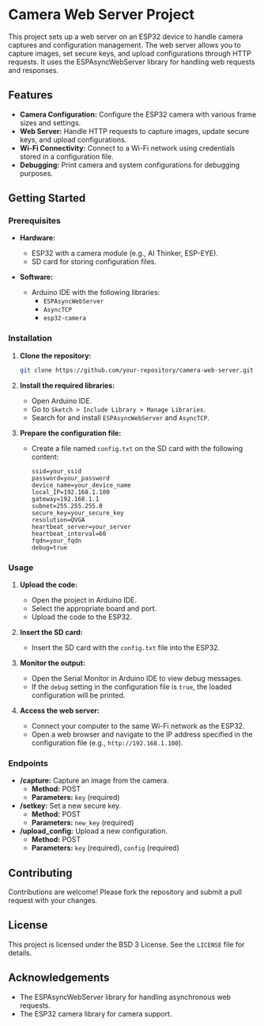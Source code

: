 # Camera Web Server Project

This project sets up a web server on an ESP32 device to handle camera captures and configuration management. The web server allows you to capture images, set secure keys, and upload configurations through HTTP requests. It uses the ESPAsyncWebServer library for handling web requests and responses.

## Features

- **Camera Configuration:** Configure the ESP32 camera with various frame sizes and settings.
- **Web Server:** Handle HTTP requests to capture images, update secure keys, and upload configurations.
- **Wi-Fi Connectivity:** Connect to a Wi-Fi network using credentials stored in a configuration file.
- **Debugging:** Print camera and system configurations for debugging purposes.

## Getting Started

### Prerequisites

- **Hardware:**
  - ESP32 with a camera module (e.g., AI Thinker, ESP-EYE).
  - SD card for storing configuration files.

- **Software:**
  - Arduino IDE with the following libraries:
    - `ESPAsyncWebServer`
    - `AsyncTCP`
    - `esp32-camera`

### Installation

1. **Clone the repository:**
   ```sh
   git clone https://github.com/your-repository/camera-web-server.git
   ```

2. **Install the required libraries:**
   - Open Arduino IDE.
   - Go to `Sketch > Include Library > Manage Libraries`.
   - Search for and install `ESPAsyncWebServer` and `AsyncTCP`.

3. **Prepare the configuration file:**
   - Create a file named `config.txt` on the SD card with the following content:
     ```
     ssid=your_ssid
     password=your_password
     device_name=your_device_name
     local_IP=192.168.1.100
     gateway=192.168.1.1
     subnet=255.255.255.0
     secure_key=your_secure_key
     resolution=QVGA
     heartbeat_server=your_server
     heartbeat_interval=60
     fqdn=your_fqdn
     debug=true
     ```

### Usage

1. **Upload the code:**
   - Open the project in Arduino IDE.
   - Select the appropriate board and port.
   - Upload the code to the ESP32.

2. **Insert the SD card:**
   - Insert the SD card with the `config.txt` file into the ESP32.

3. **Monitor the output:**
   - Open the Serial Monitor in Arduino IDE to view debug messages.
   - If the `debug` setting in the configuration file is `true`, the loaded configuration will be printed.

4. **Access the web server:**
   - Connect your computer to the same Wi-Fi network as the ESP32.
   - Open a web browser and navigate to the IP address specified in the configuration file (e.g., `http://192.168.1.100`).

### Endpoints

- **/capture:** Capture an image from the camera.
  - **Method:** POST
  - **Parameters:** `key` (required)
- **/setkey:** Set a new secure key.
  - **Method:** POST
  - **Parameters:** `new_key` (required)
- **/upload_config:** Upload a new configuration.
  - **Method:** POST
  - **Parameters:** `key` (required), `config` (required)

## Contributing

Contributions are welcome! Please fork the repository and submit a pull request with your changes.

## License

This project is licensed under the BSD 3 License. See the `LICENSE` file for details.

## Acknowledgements

- The ESPAsyncWebServer library for handling asynchronous web requests.
- The ESP32 camera library for camera support.